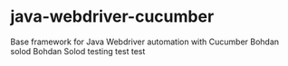 # java-webdriver-cucumber

Base framework for Java Webdriver automation with Cucumber
Bohdan solod
Bohdan Solod testing test test


